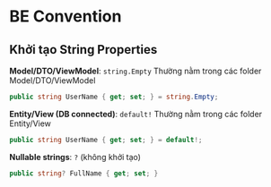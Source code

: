 # BE Convention

## Khởi tạo String Properties

**Model/DTO/ViewModel**: `string.Empty`
Thường nằm trong các folder Model/DTO/ViewModel
```csharp
public string UserName { get; set; } = string.Empty;
```

**Entity/View (DB connected)**: `default!`
Thường nằm trong các folder Entity/View
```csharp
public string UserName { get; set; } = default!;
```

**Nullable strings**: `?` (không khởi tạo)
```csharp
public string? FullName { get; set; }
```